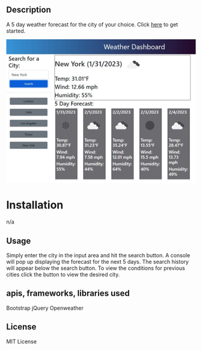## Description
A 5 day weather forecast for the city of your choice. 
Click [here](https://aforkinthecode.github.io/weatherforecast/) to get started.

![forecast](./assets/forecast.jpg)

# Installation
n/a
## Usage
Simply enter the city in the input area and hit the search button.   A console will pop up displaying the forecast for the next 5 days.  The search history will appear below the search button.  To view the conditions for previous cities click the button to view the desired city.

## apis, frameworks, libraries used
Bootstrap
jQuery
Openweather

## License
MIT License
